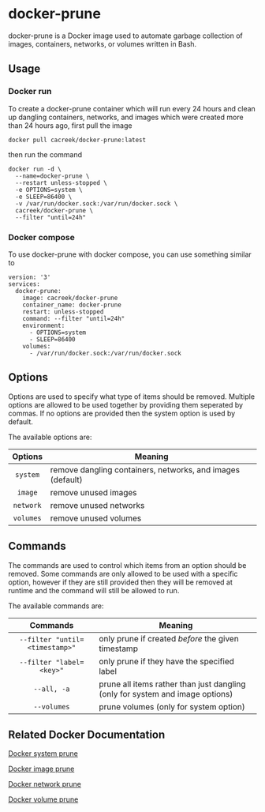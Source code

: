 # docker-prune
docker-prune is a Docker image used to automate garbage collection of images, containers, networks, or volumes written in Bash. 

## Usage
### Docker run
To create a docker-prune container which will run every 24 hours and clean up dangling containers, networks, and images which were created more than 24 hours ago, first pull the image

```
docker pull cacreek/docker-prune:latest
```

then run the command

```
docker run -d \
  --name=docker-prune \
  --restart unless-stopped \
  -e OPTIONS=system \
  -e SLEEP=86400 \
  -v /var/run/docker.sock:/var/run/docker.sock \
  cacreek/docker-prune \
  --filter "until=24h"
```

### Docker compose
To use docker-prune with docker compose, you can use something similar to

```
version: '3'
services:
  docker-prune:
    image: cacreek/docker-prune
    container_name: docker-prune
    restart: unless-stopped
    command: --filter "until=24h"
    environment:
      - OPTIONS=system
      - SLEEP=86400
    volumes:
      - /var/run/docker.sock:/var/run/docker.sock
```

## Options
Options are used to specify what type of items should be removed. Multiple options are allowed to be used together by providing them seperated by commas. If no options are provided then the system option is used by default.

The available options are:

| Options   | Meaning                                                     |
|:---------:|-------------------------------------------------------------|
| `system`  | remove dangling containers, networks, and images (default)  |
| `image`   | remove unused images                                        |
| `network` | remove unused networks                                      |
| `volumes` | remove unused volumes                                       | 

## Commands
The commands are used to control which items from an option should be removed. Some commands are only allowed to be used with a specific option, however if they are still provided then they will be removed at runtime and the command will still be allowed to run.

The available commands are:

| Commands                       | Meaning                                                                         |
|:------------------------------:|---------------------------------------------------------------------------------|
| `--filter "until=<timestamp>"` | only prune if created *before* the given timestamp                              |
| `--filter "label=<key>"`       | only prune if they have the specified label                                     |
| `--all, -a`                    | prune all items rather than just dangling (only for system and image options)   |
| `--volumes`                    | prune volumes (only for system option)                                          |


## Related Docker Documentation
[Docker system prune](https://docs.docker.com/engine/reference/commandline/system_prune/) 

[Docker image prune](https://docs.docker.com/engine/reference/commandline/image_prune/)

[Docker network prune](https://docs.docker.com/engine/reference/commandline/network_prune/)

[Docker volume prune](https://docs.docker.com/engine/reference/commandline/volume_prune/)
